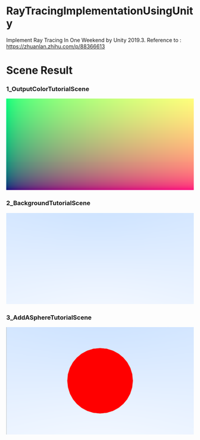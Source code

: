 # RayTracingImplementationUsingUnity
 Implement Ray Tracing In One Weekend by Unity 2019.3. Reference to : https://zhuanlan.zhihu.com/p/88366613



# Scene Result

### 1_OutputColorTutorialScene

![](img/1_OutputColorTutorialScene.png)

### 2_BackgroundTutorialScene

![](img/2_BackgroundTutorialScene.png)

### 3_AddASphereTutorialScene

![](img/3_AddASphereTutorialScene.png)